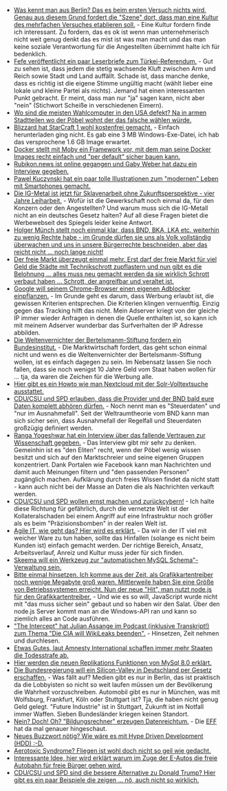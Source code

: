 * [Was kennt man aus Berlin? Das es beim ersten Versuch nichts wird. Genau aus diesem Grund fordert die "Szene" dort, dass man eine Kultur des mehrfachen Versuches etablieren soll.](https://www.heise.de/newsticker/meldung/Firmenpleiten-Start-up-Verband-fordert-Kultur-der-zweiten-Chance-3686599.html) - Eine Kultur fordern finde ich interessant. Zu fordern, das es ok ist wenn man unternehmerisch nicht weit genug denkt das es mist ist was man macht und das man keine soziale Verantwortung für die Angestellten übernimmt halte ich für bedenklich.
* [Fefe veröffentlicht ein paar Leserbriefe zum Türkei-Referendum.](https://blog.fefe.de/?ts=a60b8666) - Gut zu sehen ist, dass jedem die stetig wachsende Kluft zwischen Arm und Reich sowie Stadt und Land auffällt. Schade ist, dass manche denke, dass es richtig ist die eigene Stimme ungültig macht (wählt lieber eine lokale und kleine Partei als nichts). Jemand hat einen interessanten Punkt gebracht. Er meint, dass man nur "ja" sagen kann, nicht aber "nein" (Stichwort Scheiße in verschiedenen Eimern).
* [Wo sind die meisten Wahlcomputer in den USA defekt? Na in armen Stadtteilen wo der Pöbel wohnt der das falsche wählen würde.](https://blog.fefe.de/?ts=a60b16fc)
* [Blizzard hat StarCraft 1 wohl kostenfrei gemacht.](https://www.golem.de/news/blizzard-original-starcraft-kostenlos-verfuegbar-1704-127364.html) - Einfach herunterladen ging nicht. Es gab eine 3 MB Windows-Exe-Datei, ich hab das versprochene 1.6 GB Image erwartet.
* [Docker stellt mit Moby ein Framework vor, mit dem man seine Docker Images recht einfach und "per default" sicher bauen kann.](https://mobyproject.org/)
* [Rubikon.news ist online gegangen und Gaby Weber hat dazu ein Interview gegeben.](https://neue-debatte.com/2017/04/18/die-wuerfel-sind-gefallen-im-gespraech-mit-gaby-weber-ueber-rubikon-news/)
* [Pawel Kuczynski hat ein paar tolle Illustrationen zum "modernen" Leben mit Smartphones gemacht.](http://abduzeedo.com/satirical-illustrations-pawel-kuczynski)
* [Die IG-Metal ist jetzt für Sklavenarbeit ohne Zukunftsperspektive - vier Jahre Leiharbeit.](http://www.spiegel.de/wirtschaft/soziales/leiharbeit-in-deutschland-bis-zu-48-monate-in-der-metallindustrie-moeglich-a-1143881.html) - Wofür ist die Gewerkschaft noch einmal da, für den Konzern oder den Angestellten? Und warum muss sich die IG-Metall nicht an ein deutsches Gesetz halten? Auf all diese Fragen bietet die Werbewebseit des Spiegels leider keine Antwort.
* [Holger Münch stellt noch einmal klar, dass BND, BKA, LKA etc. weiterhin zu wenig Rechte habe - im Grunde dürfen sie uns als Volk vollständig überwachen und uns in unsere Bürgerrechte beschneiden, aber das reicht nicht ... noch lange nicht!](https://blog.fefe.de/?ts=a609b29a)
* [Der freie Markt überzeugt einmal mehr. Erst darf der freie Markt für viel Geld die Städte mit Technikschrott zupflastern und nun gibt es die Belohnung ... alles muss neu gemacht werden da sie wirklich Schrott verbaut haben ... Schrott, der angreifbar und veraltet ist.](https://www.heise.de/newsticker/meldung/Sicherheitsrisiko-Smart-City-Experten-warnen-vor-Angriffen-auf-smarte-Staedte-3687556.html)
* [Google will seinem Chrome-Browser einen eigenen Adblocker einpflanzen.](https://www.golem.de/news/unaufdringliche-werbung-chrome-erhaelt-angeblich-vorinstallierten-adblocker-1704-127397.html) - Im Grunde geht es darum, dass Werbung erlaubt ist, die gewissen Kriterien entsprechen. Die Kriterien klingen vernuenftig. Einzig gegen das Tracking hilft das nicht. Mein Adserver kriegt von der gleiche IP immer wieder Anfragen in denen die Quelle enthalten ist, so kann ich mit meinem Adserver wunderbar das Surfverhalten der IP Adresse abbilden.
* [Die Weltenvernichter der Bertelsmanm-Stiftung fordern ein Bundesinstitut.](https://www.heise.de/newsticker/meldung/Elektronische-Patientenakte-Bertelsmann-Stiftung-fordert-Bundesinstitut-3689319.html) - Die Marktwirtschaft fordert, das geht schon einmal nicht und wenn es die Weltenvernichter der Bertelsmanm-Stiftung wollen, ist es einfach dagegen zu sein. Im Nebensatz lassen Sie noch fallen, dass sie noch wenigst 10 Jahre Geld vom Staat haben wollen für ... tja, da waren die Zeichen für die Werbung alle.
* [Hier gibt es ein Howto wie man Nextcloud mit der Solr-Volltextsuche ausstattet.](https://www.pro-linux.de/kurztipps/2/1879/nextcloud-mit-solr-volltextsuche-ausstatten.html)
* [CDU/CSU und SPD erlauben, dass die Provider und der BND bald eure Daten komplett abhören dürfen.](https://www.golem.de/news/ddos-angriffe-koalition-erlaubt-analyse-und-blockade-von-botnetz-traffic-1704-127421.html) - Noch nennt man es "Steuerdaten" und "nur im Ausnahmefall". Seit der Weltraumtheorie vom BND kann man sich sicher sein, dass Ausnahmefall der Regelfall und Steuerdaten großzügig definiert werden.
* [Ranga Yogeshwar hat ein Interview über das fallende Vertrauen zur Wissenschaft gegeben.](https://www.heise.de/newsticker/meldung/March-for-Science-Yogeshwar-Steht-auf-und-artikuliert-euch-3690162.html) - Das Interview gibt mir sehr zu denken. Gemeinhin ist es "den Eliten" recht, wenn der Pöbel wenig wissen besitzt und sich auf den Marktschreier und seine eigenen Gruppen konzentriert. Dank Portalen wie Facebook kann man Nachrichten und damit auch Meinungen filtern und "den passenden Personen" zugänglich machen. Aufklärung durch freies Wissen findet da nicht statt - kann auch nicht bei der Masse an Daten die als Nachrichten verkauft werden.
* [CDU/CSU und SPD wollen ernst machen und zurückcybern!](https://www.golem.de/news/digitaler-finaler-rettungsschuss-regierung-will-bei-it-angriffen-zurueckschlagen-1704-127403.html) - Ich halte diese Richtung für gefährlich, durch die vernetzte Welt ist der Kollateralschaden bei einem Angriff auf eine Infrastruktur noch größer als es beim "Präzisionsbomben" in der realen Welt ist.
* [Agile IT, wie geht das? Hier wird es erklärt.](https://opensource.com/open-organization/17/4/accountability-by-design) - Da wir in der IT viel mit weicher Ware zu tun haben, sollte das Hinfallen (solange es nicht beim Kunden ist) einfach gemacht werden. Der richtige Bereich, Ansatz, Arbeitsverlauf, Anreiz und Kultur muss jeder für sich finden.
* [Skeema will ein Werkzeug zur "automatischen MySQL Schema"-Verwaltung sein.](https://opensource.com/article/17/4/skeema)
* [Bitte einmal hinsetzen. Ich komme aus der Zeit, als Grafikkartentreiber noch wenige Megabyte groß waren. Mittlerweile haben Sie eine Größe von Betriebssystemen erreicht. Nun der neue "Hit", man nutzt node.js für den Grafikkartentreiber.](https://www.golem.de/news/whitelist-umgehen-node-server-im-nvidia-treiber-ermoeglicht-malware-ausfuehrung-1704-127435.html) - Und wie es so will, JavaScript wurde nicht mit "das muss sicher sein" gebaut und so haben wir den Salat. Über den node.js Server kommt man an die Windows-API ran und kann so ziemlich alles an Code ausführen.
* ["The Intercept" hat Julian Assange im Podcast (inklusive Transkript!) zum Thema "Die CIA will WikiLeaks beenden".](https://theintercept.com/2017/04/19/intercepted-podcast-julian-assange-speaks-out-as-trumps-cia-director-threatens-to-end-wikileaks/) - Hinsetzen, Zeit nehmen und durchlesen.
* [Etwas Gutes, laut Amnesty International schaffen immer mehr Staaten die Todesstrafe ab.](https://www.heise.de/tp/features/Amnesty-International-Immer-mehr-Staaten-schaffen-die-Todesstrafe-ab-3691012.html)
* [Hier werden die neuen Replikations Funktionen von MySql 8.0 erklärt.](https://opensource.com/article/17/4/mysql-8-replication-features)
* [Die Bundesregierung will ein Silicon-Valley in Deutschland per Gesetz erschaffen.](https://www.heise.de/newsticker/meldung/Silicon-Valley-Konkurrenz-Sieben-neue-deutsche-Digital-Hubs-stehen-fest-3691079.html) - Was fällt auf? Medien gibt es nur in Berlin, das ist praktisch da die Lobbyisten so nicht so weit laufen müssen um der Bevölkerung die Wahrheit vorzuschreiben. Automobil gibt es nur in München, was mit Wolfsburg, Frankfurt, Köln oder Stuttgart ist? Tja, die haben nicht genug Geld gelegt. "Future Industrie" ist in Stuttgart, Zukunft ist im Notfall immer Waffen. Sieben Bundesländer kriegen keinen Standort.
* [Nein? Doch! Oh? "Bildungsrechner" erzeugen Datenreichtum.](https://www.golem.de/news/privatsphaere-bildungsrechner-spionieren-schueler-aus-1704-127438.html) - Die [EFF](https://www.eff.org/) hat da mal genauer hingeschaut.
* [Neues Buzzwort nötig? Wie wäre es mit Hype Driven Development (HDD) :-D.](https://blog.daftcode.pl/hype-driven-development-3469fc2e9b22)
* [Aerotoxic Syndrome? Fliegen ist wohl doch nicht so geil wie gedacht.](http://npr.news.eulu.info/2017/04/23/chemtrails-vielflieger-und-aerotoxic-syndrome/?pk_campaign=feed&pk_kwd=chemtrails-vielflieger-und-aerotoxic-syndrome)
* [Interessante Idee, hier wird erklärt warum im Zuge der E-Autos die freie Autobahn für freie Bürger gehen wird.](https://www.heise.de/forum/heise-online/News-Kommentare/Probefahrt-mit-dem-Opel-Ampera-e/Tempo-150-bedeutet-ca-40-kW-Fahrwiderstaende-nur-ca-100km-Reichweite/posting-30287615/show/)
* [CDU/CSU und SPD sind die bessere Alternative zu Donald Trump? Hier gibt es ein paar Beispiele die zeigen ... nö, auch nicht so wirklich.](https://blog.fefe.de/?ts=a60206ce)

